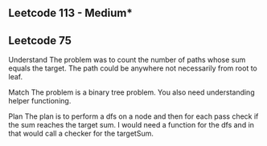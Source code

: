 ## Leetcode 113 - Medium*
## Leetcode 75

Understand
The problem was to count the number of paths whose sum equals the target. The path could be anywhere not necessarily from root to leaf.

Match
The problem is a binary tree problem. You also need understanding helper functioning.

Plan
The plan is to perform a dfs on a node and then for each pass check if the sum reaches the target sum. I would need a function for the dfs and in that would call a checker for the targetSum.